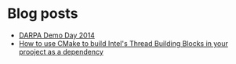 # Blog posts

- [DARPA Demo Day 2014](DARPADemoDay2014.md)
- [How to use CMake to build Intel's Thread Building Blocks in your prooject as
  a dependency](cmake_tbb.md)
